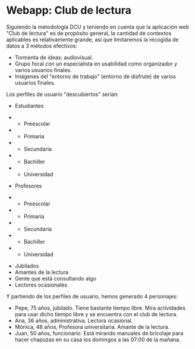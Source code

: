 # Webapp: Club de lectura

Siguiendo la metodología DCU y teniendo en cuenta que la aplicación web "Club de lectura" es de propósito general, la cantidad de contextos aplicables es relativamente grande, así que limitaremos la recogida de datos a 3 métodos efectivos:

* Tormenta de ideas: audiovisual.
* Grupo focal con un especialista en usabilidad como organizador y varios usuarios finales.
* Imágenes del "entorno de trabajo" (entorno de disfrute) de varios usuarios finales.

Los perfiles de usuario "descubiertos" serían:
* Estudiantes
- - Preescolar
- - Primaria
- - Secundaria
- - Bachiller
- - Universidad
* Profesores
- - Preescolar
- - Primaria
- - Secundaria
- - Bachiller
- - Universidad
* Jubilados
* Amantes de la lectura
* Gente que está consultando algo
* Lectores ocasionales

Y partiendo de los perfiles de usuario, hemos generado 4 personajes:
* Pepe, 75 años, jubilado. Tiene bastante tiempo libre. Mira actividades para usar dicho tiempo libre y se encuentra con el club de lectura.
* Ana, 36 años, administrativa. Lectora ocasional.
* Mónica, 48 años, Profesora universitaria. Amante de la lectura.
* Juan, 50 años, funcionario. Está mirando manuales de bricolaje para hacer chapuzas en su casa los domingos a las 07:00 de la mañana.

